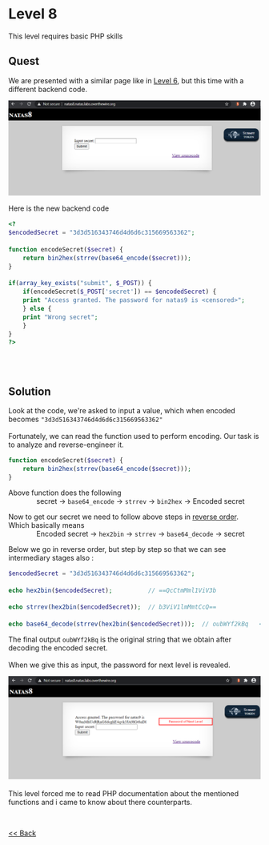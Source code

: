 # Level 8
This level requires basic PHP skills

## Quest
We are presented with a similar page like in [Level 6](./Level6.md), but this time with a different backend code.

![Level 8 Image](./images/Level8.png)

Here is the new backend code
```php
<?
$encodedSecret = "3d3d516343746d4d6d6c315669563362";

function encodeSecret($secret) {
    return bin2hex(strrev(base64_encode($secret)));
}

if(array_key_exists("submit", $_POST)) {
    if(encodeSecret($_POST['secret']) == $encodedSecret) {
    print "Access granted. The password for natas9 is <censored>";
    } else {
    print "Wrong secret";
    }
}
?>
```
<br/>
<br/>

## Solution

Look at the code, we're asked to input a value, which when encoded becomes `"3d3d516343746d4d6d6c315669563362"`<br/><br/>
Fortunately, we can read the function used to perform encoding. Our task is to analyze and reverse-engineer it.

```php
function encodeSecret($secret) {
    return bin2hex(strrev(base64_encode($secret)));
}
```
Above function does the following<br/>
    secret -> `base64_encode` -> `strrev` -> `bin2hex` -> Encoded secret

Now to get our secret we need to follow above steps in <u>reverse order</u>. Which basically means<br/>
    Encoded secret -> `hex2bin` -> `strrev` -> `base64_decode` -> secret
  
 Below we go in reverse order, but step by step so that we can see intermediary stages also :
 ```php
 $encodedSecret = "3d3d516343746d4d6d6c315669563362";

echo hex2bin($encodedSecret);          // ==QcCtmMml1ViV3b

echo strrev(hex2bin($encodedSecret));  // b3ViV1lmMmtCcQ==

echo base64_decode(strrev(hex2bin($encodedSecret)));  // oubWYf2kBq   <-- Fully decoded
```

The final output `oubWYf2kBq` is the original string that we obtain after decoding the encoded secret.
<br/>
<br/>
When we give this as input, the password for next level is revealed. 

![Level 8 Image](./images/Level8_solution.png)
<br/>
<br/>
This level forced me to read PHP documentation about the mentioned functions and i came to know about there counterparts.

<br/>

[<< Back](https://grey-fish.github.io/Natas/index.html)
